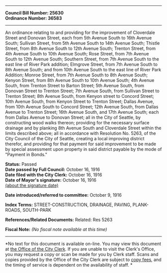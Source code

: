 * * * * *  
  
**Council Bill Number: [](#h0)[](#h2)25630**   
**Ordinance Number: 36583**  
  
* * * * *  
  
An ordinance relating to and providing for the improvement of Cloverdale Street and Donovan Street, each from 5th Avenue South to 16th Avenue South; Sullivan Street, from 5th Avenue South to 14th Avenue South; Thistle Street, from 8th Avenue South to 12th Avenue South; Trenton Street, from 4th Avenue South to 10th Avenue South; Rose Street, from 7th Avenue South to 12th Avenue South; Southern Street, from 7th Avenue South to the east line of River Park addition; Elmgrove Street, from 7th Avenue South to 8th Avenue South; and from 10th Avenue South to the east line of River Park Addition; Monroe Street, from 7th Avenue South to 8th Avenue South; Kenyon Street, from 8th Avenue South to 10th Avenue South; 4th Avenue South, from Trenton Street to Barton Street; 5th Avenue South, from Donovan Street to Trenton Street; 7th Avenue South, from Sullivan Street to Trenton Street; 8th Avenue South, from Kenyon street to Concord Street; 10th Avenue South, from Kenyon Street to Trenton Street; Dallas Avenue, from 10th Avenue South to Concord Street; 12th Avenue South, from Dallas Avenue to Trenton Street; 16th Avenue South, and 17th Avenue South; each from Dallas Avenue to Donovan Street; all in the City of Seattle, by constructing wood walks thereon; providing for the necessary surface drainage and by planking 8th Avenue South and Cloverdale Street within the limits described above; all in accordance with Resolution No. 5263, of the City Council of the City of Seattle, creating a local improving district therefor, and providing for that payment for said improvement to be made by special assessment upon property in said district payable by the mode of "Payment in Bonds."  
  
**Status:** Passed   
**Date passed by Full Council:** October 16, 1916   
**Date filed with the City Clerk:** October 16, 1916   
**Date of Mayor's signature:** October 16, 1916   
[(about the signature date)](/~public/approvaldate.htm)   
  
  
**Date introduced/referred to committee:** October 9, 1916   
  
**Index Terms:** STREET-CONSTRUCTION, DRAINAGE, PAVING, PLANK-ROADS, SOUTH-PARK  
  
**References/Related Documents:** Related: Res 5263  
  
**Fiscal Note:** *(No fiscal note available at this time)*  
  
* * * * *  
  
*No text for this document is available on-line. You may view this document at [the Office of the City Clerk](http://www.seattle.gov/leg/clerk/contactUs.htm). If you are unable to visit the Clerk's Office, you may request a copy or scan be made for you by Clerk staff. Scans and copies provided by the Office of the City Clerk are subject to [copy fees](http://clerk.seattle.gov/~public/clerkfees.htm), and the timing of service is dependent on the availability of staff. *  
  
  
